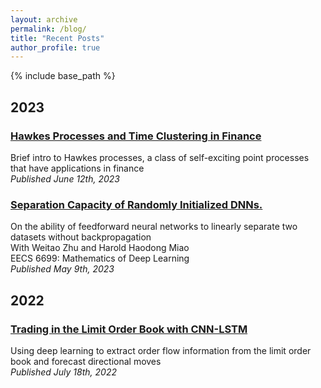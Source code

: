 ```yaml
---
layout: archive
permalink: /blog/
title: "Recent Posts"
author_profile: true
---
```


{% include base_path %}

## 2023
### [Hawkes Processes and Time Clustering in Finance](/blog/Hawkes/)
Brief intro to Hawkes processes, a class of self-exciting point processes that have applications in finance<br>
*Published June 12th, 2023*

### [Separation Capacity of Randomly Initialized DNNs.](/files/Separation_Capacity.pdf) 
On the ability of feedforward neural networks to linearly separate two datasets without backpropagation<br>
With Weitao Zhu and Harold Haodong Miao<br>
EECS 6699: Mathematics of Deep Learning<br>
*Published May 9th, 2023*

## 2022
### [Trading in the Limit Order Book with CNN-LSTM](/blog/CNN-LSTM-LOB/)
Using deep learning to extract order flow information from the limit order book and forecast directional moves<br>
*Published July 18th, 2022*
